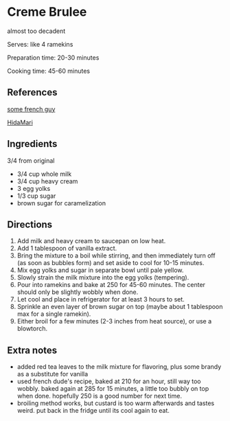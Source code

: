 # Creme Brulee

almost too decadent

Serves: like 4 ramekins

Preparation time: 20-30 minutes

Cooking time: 45-60 minutes

## References

[some french guy](https://www.thefrenchcookingacademy.com/creme-brulee/)

[HidaMari](https://www.youtube.com/watch?v=kMkHKMfs3RA)

## Ingredients

3/4 from original
- 3/4 cup whole milk
- 3/4 cup heavy cream
- 3 egg yolks
- 1/3 cup sugar
- brown sugar for caramelization

## Directions

1. Add milk and heavy cream to saucepan on low heat.
2. Add 1 tablespoon of vanilla extract.
3. Bring the mixture to a boil while stirring, and then immediately turn off (as soon as bubbles form) and set aside to cool for 10-15 minutes.
4. Mix egg yolks and sugar in separate bowl until pale yellow.
5. Slowly strain the milk mixture into the egg yolks (tempering).
6. Pour into ramekins and bake at 250 for 45-60 minutes. The center should only be slightly wobbly when done.
7. Let cool and place in refrigerator for at least 3 hours to set.
8. Sprinkle an even layer of brown sugar on top (maybe about 1 tablespoon max for a single ramekin).
9. Either broil for a few minutes (2-3 inches from heat source), or use a blowtorch.

## Extra notes
- added red tea leaves to the milk mixture for flavoring, plus some brandy as a substitute for vanilla
- used french dude's recipe, baked at 210 for an hour, still way too wobbly. baked again at 285 for 15 minutes, a little too bubbly on top when done. hopefully 250 is a good number for next time.
- broiling method works, but custard is too warm afterwards and tastes weird. put back in the fridge until its cool again to eat.
